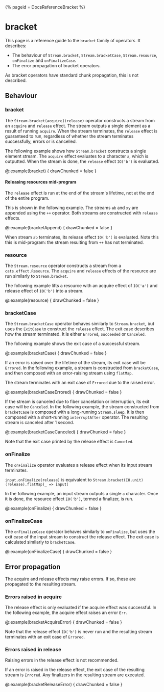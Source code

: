 {% pageid = DocsReferenceBracket %}

# bracket

This page is a reference guide to the `bracket` family of operators. It describes:

 - The behaviour of `Stream.bracket`, `Stream.bracketCase`, `Stream.resource`, `onFinalize` and `onFinalizeCase`.
 - The error propagation of bracket operators.
 
As bracket operators have standard chunk propagation, this is not described.

## Behaviour

### bracket

The `Stream.bracket(acquire)(release)` operator constructs a stream from an `acquire` and `release` effect. The stream outputs a single element as a result of running `acquire`. When the stream terminates, the `release` effect is guaranteed to run, regardless of whether the stream terminates successfully, errors or is cancelled.

The following example shows how `Stream.bracket` constructs a single element stream. The `acquire` effect evaluates to a character `a`, which is outputted. When the stream is done, the `release` effect `IO('b')` is evaluated.

@:example(bracket) {
  drawChunked = false
}

#### Releasing resources mid-program

The `release` effect is run at the end of the stream's lifetime, not at the end of the entire program.

This is shown in the following example.
The streams `ab` and `xy` are appended using the `++` operator. Both streams are constructed with `release` effects.


@:example(bracketAppend) {
  drawChunked = false
}

When stream `ab` terminates, its release effect `IO('b')` is evaluated. Note this this is mid-program: the stream resulting from `++` has not terminated.

### resource

The `Stream.resource` operator constructs a stream from a `cats.effect.Resource`. The `acquire` and `release` effects of the resource are run similarly to `Stream.bracket`.

The following example lifts a resource with an acquire effect of `IO('a')` and release effect of `IO('b')` into a stream.

@:example(resource) {
  drawChunked = false
}

### bracketCase

The `Stream.bracketCase` operator behaves similarly to `Stream.bracket`, but uses the `ExitCase` to construct the `release` effect. The exit case describes how the stream terminated. It is either `Errored`, `Succeeded` or `Canceled`.

The following example shows the exit case of a successful stream.

@:example(bracketCase) {
  drawChunked = false
}

If an error is raised over the lifetime of the stream, its exit case will be `Errored`. In the following example, a stream is constructed from `bracketCase`, and then composed with an error-raising stream using `flatMap`.

The stream terminates with an exit case of `Errored` due to the raised error.

@:example(bracketCaseErrored) {
  drawChunked = false
}

If the stream is canceled due to fiber cancelation or interruption, its exit case will be `Canceled`. In the following example, the stream constructed from `bracketCase` is composed with a long-running `Stream.sleep`. It is then composed with a short-running `interruptAfter` operator. The resulting stream is canceled after 1 second.

@:example(bracketCaseCanceled) {
  drawChunked = false
}

Note that the exit case printed by the release effect is `Canceled`.

### onFinalize

The `onFinalize` operator evaluates a release effect when its input stream terminates.

`input.onFinalize(release)` is equivalent to `Stream.bracket(IO.unit)(release).flatMap(_ => input)`

In the following example, an input stream outputs a single `a` character. Once it is done, the resource effect `IO('b')`, termed a finalizer, is run.

@:example(onFinalize) {
  drawChunked = false
}

### onFinalizeCase

The `onFinalizeCase` operator behaves similarly to `onFinalize`, but uses the exit case of the input stream to construct the release effect. The exit case is calculated similarly to `bracketCase`.

@:example(onFinalizeCase) {
  drawChunked = false
}

## Error propagation

The acquire and release effects may raise errors. If so, these are propagated to the resulting stream.

### Errors raised in acquire

The release effect is only evaluated if the acquire effect was successful. In the following example, the acquire effect raises an error `Err`.

@:example(bracketAcquireError) {
  drawChunked = false
}

Note that the release effect `IO('b')` is never run and the resulting stream terminates with an exit case of `Errored`.


### Errors raised in release

Raising errors in the release effect is not recommended.

If an error is raised in the release effect, the exit case of the resulting stream is `Errored`. Any finalizers in the resulting stream are executed.

@:example(bracketReleaseError) {
  drawChunked = false
}
